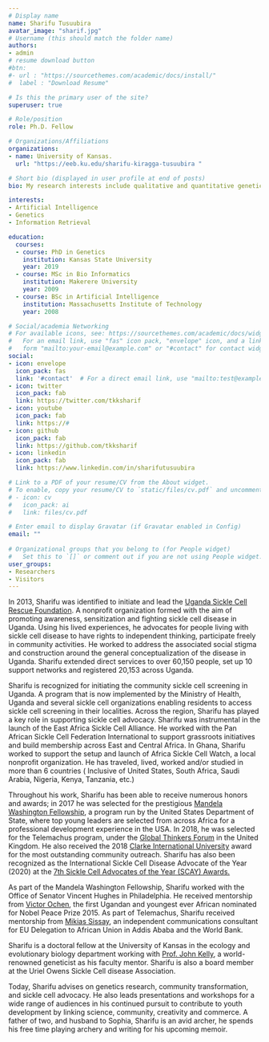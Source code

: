 ```yaml
---
# Display name
name: Sharifu Tusuubira
avatar_image: "sharif.jpg"
# Username (this should match the folder name)
authors:
- admin
# resume download button 
#btn:
#- url : "https://sourcethemes.com/academic/docs/install/"
#  label : "Download Resume"

# Is this the primary user of the site?
superuser: true

# Role/position
role: Ph.D. Fellow

# Organizations/Affiliations
organizations:
- name: University of Kansas. 
  url: "https://eeb.ku.edu/sharifu-kiragga-tusuubira "

# Short bio (displayed in user profile at end of posts)
bio: My research interests include qualitative and quantitative genetics, population genomics, science policy and artificial intelligence.

interests:
- Artificial Intelligence
- Genetics
- Information Retrieval

education:
  courses:
  - course: PhD in Genetics
    institution: Kansas State University
    year: 2019
  - course: MSc in Bio Informatics
    institution: Makerere University
    year: 2009
  - course: BSc in Artificial Intelligence
    institution: Massachusetts Institute of Technology
    year: 2008

# Social/academia Networking
# For available icons, see: https://sourcethemes.com/academic/docs/widgets/#icons
#   For an email link, use "fas" icon pack, "envelope" icon, and a link in the
#   form "mailto:your-email@example.com" or "#contact" for contact widget.
social:
- icon: envelope
  icon_pack: fas
  link: '#contact'  # For a direct email link, use "mailto:test@example.org".
- icon: twitter
  icon_pack: fab
  link: https://twitter.com/tkksharif
- icon: youtube
  icon_pack: fab
  link: https://#
- icon: github
  icon_pack: fab
  link: https://github.com/tkksharif
- icon: linkedin
  icon_pack: fab
  link: https://www.linkedin.com/in/sharifutusuubira

# Link to a PDF of your resume/CV from the About widget.
# To enable, copy your resume/CV to `static/files/cv.pdf` and uncomment the lines below.  
# - icon: cv
#   icon_pack: ai
#   link: files/cv.pdf

# Enter email to display Gravatar (if Gravatar enabled in Config)
email: ""
  
# Organizational groups that you belong to (for People widget)
#   Set this to `[]` or comment out if you are not using People widget.  
user_groups:
- Researchers
- Visitors
---
```


In 2013, Sharifu was identified to initiate and lead the [Uganda Sickle Cell Rescue Foundation](https://www.uscrfuganda.org/). A nonprofit organization formed with the aim of promoting awareness, sensitization and fighting sickle cell disease in Uganda. Using his lived experiences, he advocates for people living with sickle cell disease to have rights to independent thinking, participate freely in community activities. He worked to address the associated social stigma and construction around the general conceptualization of the disease in Uganda. Sharifu extended direct services to over 60,150 people, set up 10 support networks and registered 20,153 across Uganda.

Sharifu is recognized for initiating the community sickle cell screening in Uganda. A program that is now implemented by the Ministry of Health, Uganda and several sickle cell organizations enabling residents to access sickle cell screening in their localities.
Across the region, Sharifu has played a key role in supporting sickle cell advocacy. Sharifu was instrumental in the launch of the East Africa Sickle Cell Alliance. He worked with the Pan African Sickle Cell Federation International to support grassroots initiatives and build membership across East and Central Africa. In Ghana, Sharifu worked to support the setup and launch of Africa Sickle Cell Watch, a local nonprofit organization. He has traveled, lived, worked and/or studied in more than 6 countries ( Inclusive of United States, South Africa, Saudi Arabia, Nigeria, Kenya, Tanzania, etc.)

Throughout his work, Sharifu has been able to receive numerous honors and awards; in 2017 he was selected for the prestigious [Mandela Washington Fellowship](https://yali.state.gov/mwf/), a program run by the United States Department of State, where top young leaders are selected from across Africa for a professional development experience in the USA. In 2018, he was selected for the Telemachus program, under the [Global Thinkers Forum](http://www.globalthinkersforum.org/) in the United Kingdom. He also received the 2018 [Clarke International University](http://ciu.ac.ug/) award for the most outstanding community outreach. Sharifu has also been recognized as the International Sickle Cell Disease Advocate of the Year (2020) at the [7th Sickle Cell Advocates of the Year (SCAY) Awards.](https://www.sc101.org/scayawards)

As part of the Mandela Washington Fellowship, Sharifu worked with the Office of Senator Vincent Hughes in Philadelphia. He received mentorship from [Victor Ochen](https://www.weforum.org/people/victor-ochen), the first Ugandan and youngest ever African nominated for Nobel Peace Prize 2015. As part of Telemachus, Sharifu received mentorship from [Mikias Sissay](http://globalthinkersmentors.org/mikias-sissay), an independent communications consultant for EU Delegation to African Union in Addis Ababa and the World Bank.

Sharifu is a doctoral fellow at the University of Kansas in the ecology and evolutionary biology department working with [Prof. John Kelly](http://eeb.ku.edu/john-kelly), a world-renowned geneticist as his faculty mentor. Sharifu is also a board member at the Uriel Owens Sickle Cell disease Association.
  
Today, Sharifu advises on genetics research, community transformation, and sickle cell advocacy.  He also leads presentations and workshops for a wide range of audiences in his continued pursuit to contribute to youth development by linking science, community, creativity and commerce.
A father of two, and husband to Sophia, Sharifu is an avid archer, he spends his free time playing archery and writing for his upcoming memoir.
